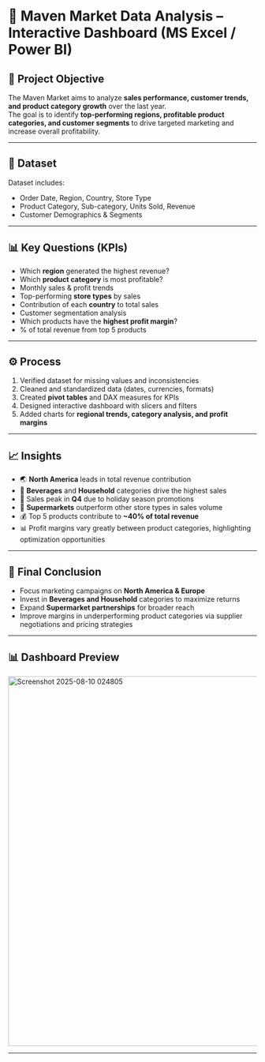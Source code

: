 # 🛒 Maven Market Data Analysis – Interactive Dashboard (MS Excel / Power BI)

## 📖 Project Objective
The Maven Market aims to analyze **sales performance, customer trends, and product category growth** over the last year.  
The goal is to identify **top-performing regions, profitable product categories, and customer segments** to drive targeted marketing and increase overall profitability.

---

## 📂 Dataset
Dataset includes:
- Order Date, Region, Country, Store Type  
- Product Category, Sub-category, Units Sold, Revenue  
- Customer Demographics & Segments  

---

## 📊 Key Questions (KPIs)
- Which **region** generated the highest revenue?  
- Which **product category** is most profitable?  
- Monthly sales & profit trends  
- Top-performing **store types** by sales  
- Contribution of each **country** to total sales  
- Customer segmentation analysis  
- Which products have the **highest profit margin**?  
- % of total revenue from top 5 products  

---

## ⚙️ Process
1. Verified dataset for missing values and inconsistencies  
2. Cleaned and standardized data (dates, currencies, formats)  
3. Created **pivot tables** and DAX measures for KPIs  
4. Designed interactive dashboard with slicers and filters  
5. Added charts for **regional trends, category analysis, and profit margins**  

---

## 📈 Insights
- 🌏 **North America** leads in total revenue contribution  
- 🥇 **Beverages** and **Household** categories drive the highest sales  
- 📅 Sales peak in **Q4** due to holiday season promotions  
- 🏬 **Supermarkets** outperform other store types in sales volume  
- 💰 Top 5 products contribute to **~40% of total revenue**  
- 📊 Profit margins vary greatly between product categories, highlighting optimization opportunities  

---

## 🏁 Final Conclusion
- Focus marketing campaigns on **North America & Europe**  
- Invest in **Beverages and Household** categories to maximize returns  
- Expand **Supermarket partnerships** for broader reach  
- Improve margins in underperforming product categories via supplier negotiations and pricing strategies  

---

## 📊 Dashboard Preview
<img width="1297" height="749" alt="Screenshot 2025-08-10 024805" src="https://github.com/user-attachments/assets/113ed814-ad06-4859-8fbf-84a69a42db82" />


---
